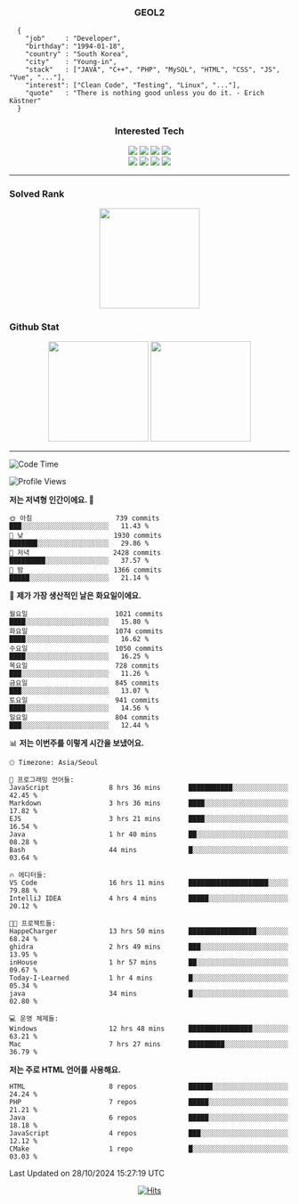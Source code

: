 <div align="center">

  ### GEOL2
</div>

```
  {
    "job"     : "Developer",
    "birthday": "1994-01-18",
    "country" : "South Korea",
    "city"    : "Young-in",
    "stack"   : ["JAVA", "C++", "PHP", "MySQL", "HTML", "CSS", "JS", "Vue", "..."],
    "interest": ["Clean Code", "Testing", "Linux", "..."], 
    "quote"   : "There is nothing good unless you do it. - Erich Kästner"
  }
  ```
  
<div align="center">
  
  ### Interested Tech
  
  <img src="https://img.shields.io/badge/CodeIgniter4-E34F26?style=flat-square&logo=codeigniter&logoColor=white">
    <img src="https://img.shields.io/badge/Laravel-F05340?style=flat-square&logo=Laravel&logoColor=white">
  <img src="https://img.shields.io/badge/SpringBoot-6DB33F?style=flat-square&logo=SpringBoot&logoColor=white">
  <img src="https://img.shields.io/badge/Express-000000?style=flat-square&logo=Express&logoColor=white">
  <br>
  <img src="https://img.shields.io/badge/Three.js-000000?style=flat-square&logo=Three.js&logoColor=white">
  <img src="https://img.shields.io/badge/JavaScript-F7DF1E?style=flat-square&logo=JavaScript&logoColor=black">
  <img src="https://img.shields.io/badge/TypeScript-007acc?style=flat-square&logo=TypeScript&logoColor=black">
  <img src="https://img.shields.io/badge/MySQL-4479A1?style=flat-square&logo=mysql&logoColor=white"><br>

</div>

------------

  ### Solved Rank
  
  <div align="center">
    <img height="180em" src="https://mazassumnida.wtf/api/v2/generate_badge?boj=geol2">
  </div>
  
  ### Github Stat 
  <div align="center">
    <img height="180em" src="https://github-readme-stats-git-masterrstaa-rickstaa.vercel.app/api?username=geol2&show_icons=true&theme=dark">
    <img height="180em" src="https://github-readme-stats-git-masterrstaa-rickstaa.vercel.app/api/top-langs/?username=geol2&show_icons=true&hide=css,scss,html&layout=compact&theme=dark&count_private=true&langs_count=8">
  </div>
  
------------

<!--START_SECTION:waka-->
![Code Time](http://img.shields.io/badge/Code%20Time-3%2C345%20hrs%2016%20mins-blue)

![Profile Views](http://img.shields.io/badge/Profile%20Views-10-blue)

**저는 저녁형 인간이에요. 🦉** 

```text
🌞 아침                     739 commits         ███░░░░░░░░░░░░░░░░░░░░░░   11.43 % 
🌆 낮　                     1930 commits        ███████░░░░░░░░░░░░░░░░░░   29.86 % 
🌃 저녁                     2428 commits        █████████░░░░░░░░░░░░░░░░   37.57 % 
🌙 밤　                     1366 commits        █████░░░░░░░░░░░░░░░░░░░░   21.14 % 
```
📅 **제가 가장 생산적인 날은 화요일이에요.** 

```text
월요일                      1021 commits        ████░░░░░░░░░░░░░░░░░░░░░   15.80 % 
화요일                      1074 commits        ████░░░░░░░░░░░░░░░░░░░░░   16.62 % 
수요일                      1050 commits        ████░░░░░░░░░░░░░░░░░░░░░   16.25 % 
목요일                      728 commits         ███░░░░░░░░░░░░░░░░░░░░░░   11.26 % 
금요일                      845 commits         ███░░░░░░░░░░░░░░░░░░░░░░   13.07 % 
토요일                      941 commits         ████░░░░░░░░░░░░░░░░░░░░░   14.56 % 
일요일                      804 commits         ███░░░░░░░░░░░░░░░░░░░░░░   12.44 % 
```


📊 **저는 이번주를 이렇게 시간을 보냈어요.** 

```text
🕑︎ Timezone: Asia/Seoul

💬 프로그래밍 언어들: 
JavaScript               8 hrs 36 mins       ███████████░░░░░░░░░░░░░░   42.45 % 
Markdown                 3 hrs 36 mins       ████░░░░░░░░░░░░░░░░░░░░░   17.82 % 
EJS                      3 hrs 21 mins       ████░░░░░░░░░░░░░░░░░░░░░   16.54 % 
Java                     1 hr 40 mins        ██░░░░░░░░░░░░░░░░░░░░░░░   08.28 % 
Bash                     44 mins             █░░░░░░░░░░░░░░░░░░░░░░░░   03.64 % 

🔥 에디터들: 
VS Code                  16 hrs 11 mins      ████████████████████░░░░░   79.88 % 
IntelliJ IDEA            4 hrs 4 mins        █████░░░░░░░░░░░░░░░░░░░░   20.12 % 

🐱‍💻 프로젝트들: 
HappeCharger             13 hrs 50 mins      █████████████████░░░░░░░░   68.24 % 
ghidra                   2 hrs 49 mins       ███░░░░░░░░░░░░░░░░░░░░░░   13.95 % 
inHouse                  1 hr 57 mins        ██░░░░░░░░░░░░░░░░░░░░░░░   09.67 % 
Today-I-Learned          1 hr 4 mins         █░░░░░░░░░░░░░░░░░░░░░░░░   05.34 % 
java                     34 mins             █░░░░░░░░░░░░░░░░░░░░░░░░   02.80 % 

💻 운영 체제들: 
Windows                  12 hrs 48 mins      ████████████████░░░░░░░░░   63.21 % 
Mac                      7 hrs 27 mins       █████████░░░░░░░░░░░░░░░░   36.79 % 
```

**저는 주로 HTML 언어를 사용해요.** 

```text
HTML                     8 repos             ██████░░░░░░░░░░░░░░░░░░░   24.24 % 
PHP                      7 repos             █████░░░░░░░░░░░░░░░░░░░░   21.21 % 
Java                     6 repos             █████░░░░░░░░░░░░░░░░░░░░   18.18 % 
JavaScript               4 repos             ███░░░░░░░░░░░░░░░░░░░░░░   12.12 % 
CMake                    1 repo              █░░░░░░░░░░░░░░░░░░░░░░░░   03.03 % 
```




 Last Updated on 28/10/2024 15:27:19 UTC
<!--END_SECTION:waka-->

<div align="center">
  
  [![Hits](https://hits.seeyoufarm.com/api/count/incr/badge.svg?url=https%3A%2F%2Fgithub.com%2Fgeol2&count_bg=%2379C83D&title_bg=%23555555&icon=myspace.svg&icon_color=%23E7E7E7&title=hits&edge_flat=false)](https://hits.seeyoufarm.com)
  
</div>

<!--
**Geol2/Geol2** is a ✨ _special_ ✨ repository because its `README.md` (this file) appears on your GitHub profile.

Here are some ideas to get you started:
- 🔭 I’m currently working on ...
- 🌱 I’m currently learning ...
- 👯 I’m looking to collaborate on ...
- 🤔 I’m looking for help with ...
- 💬 Ask me about ...
- 📫 How to reach me: ...
- 😄 Pronouns: ...
- ⚡ Fun fact: ...
-->
